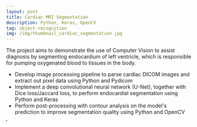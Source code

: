```yaml
---
layout: post
title: Cardiac MRI Segmentation
description: Python, Keras, OpenCV
tag: object-recognition
img: /img/thumbnail_cardiac_segmentation.jpg
---
```


The project aims to demonstrate the use of Computer Vision to assist diagnosis by segmenting endocardium of left ventricle, which is responsible for pumping oxygenated blood to tissues in the body.
- Develop image processing pipeline to parse cardiac DICOM images and extract out pixel data using Python and Pydicom
- Implement a deep convolutional neural network (U-Net), together with Dice loss/Jaccard loss, to perform endocardial segmentation using Python and Keras
- Perform post-processing with contour analysis on the model's prediction to improve segmentation quality using Python and OpenCV

<div>
	<img class="col" src="{{ site.baseurl }}/img/u_net.jpg" alt="" title="U Net" border="1"/>
</div>
